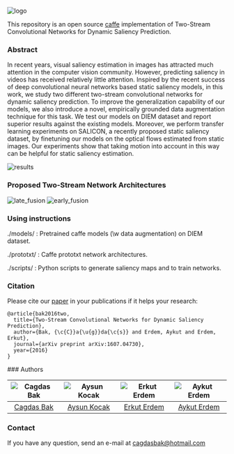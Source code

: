 ![logo](https://raw.githubusercontent.com/cagdasbak/dynamicsaliency/master/img/main.png)

This repository is an open source [caffe](http://caffe.berkeleyvision.org/) implementation of Two-Stream Convolutional Networks for Dynamic Saliency Prediction.

### Abstract

In recent years, visual saliency estimation in images has attracted much attention in the computer vision community.
However, predicting saliency in videos has received relatively little attention. Inspired by the recent success of deep
convolutional neural networks based static saliency models, in this work, we study two different two-stream convolutional
networks for dynamic saliency prediction. To improve the generalization capability of our models, we also
introduce a novel, empirically grounded data augmentation technique for this task. We test our models on DIEM
dataset and report superior results against the existing models. Moreover, we perform transfer learning experiments on
SALICON, a recently proposed static saliency dataset, by finetuning our models on the optical flows estimated from static images. Our experiments show that taking motion into account in this way can be helpful for static saliency estimation.

![results](https://raw.githubusercontent.com/cagdasbak/dynamicsaliency/master/img/saliency-networks.gif)

### Proposed Two-Stream Network Architectures

![late_fusion](https://raw.githubusercontent.com/cagdasbak/dynamicsaliency/master/img/late.png)
![early_fusion](https://raw.githubusercontent.com/cagdasbak/dynamicsaliency/master/img/early.png)

    
### Using instructions

./models/   : Pretrained caffe models (\w data augmentation) on DIEM dataset.

./prototxt/ : Caffe prototxt network architectures.

./scripts/  : Python scripts to generate saliency maps and to train networks.  

### Citation

Please cite our [paper](https://arxiv.org/pdf/1607.04730v1.pdf) in your publications if it helps your research:
````
@article{bak2016two,
  title={Two-Stream Convolutional Networks for Dynamic Saliency Prediction},
  author={Bak, {\c{C}}a{\u{g}}da{\c{s}} and Erdem, Aykut and Erdem, Erkut},
  journal={arXiv preprint arXiv:1607.04730},
  year={2016}
}

````

### Authors

![Cagdas Bak][CagdasBak-photo]  | ![Aysun Kocak][AysunKocak-photo]  | ![Erkut Erdem][ErkutErdem-photo]  | ![Aykut Erdem][AykutErdem-photo] |
|:-:|:-:|:-:|:-:|
| [Cagdas Bak][CagdasBak-web]  | [Aysun Kocak][AysunKocak-web]  |  [Erkut Erdem][ErkutErdem-web] | [Aykut Erdem][AykutErdem-web]   |

[CagdasBak-web]: https://vision.cs.hacettepe.edu.tr/people-detail.php?id=37
[AysunKocak-web]: https://vision.cs.hacettepe.edu.tr/people-detail.php?id=10
[ErkutErdem-web]: https://vision.cs.hacettepe.edu.tr/people-detail.php?id=5
[AykutErdem-web]: https://vision.cs.hacettepe.edu.tr/people-detail.php?id=4

[CagdasBak-photo]: https://raw.githubusercontent.com/cagdasbak/dynamicsaliency/master/img/CagdasBak-photo.png "Cagdas Bak"
[AysunKocak-photo]: https://raw.githubusercontent.com/cagdasbak/dynamicsaliency/master/img/AysunKacak-photo.png "Aysun Kocak"
[ErkutErdem-photo]: https://raw.githubusercontent.com/cagdasbak/dynamicsaliency/master/img/ErkutErdem-photo.png "Erkut Erdem"
[AykutErdem-photo]: https://raw.githubusercontent.com/cagdasbak/dynamicsaliency/master/img/AykutErdem-photo.png "Aykut Erdem"


### Contact

If you have any question, send an e-mail at cagdasbak@hotmail.com
